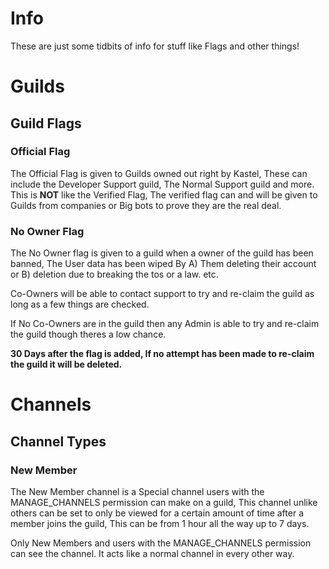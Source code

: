 # **Info**

These are just some tidbits of info for stuff like Flags and other things!

# **Guilds**

## **Guild Flags**

### **Official Flag**

The Official Flag is given to Guilds owned out right by Kastel, These can include the Developer Support guild, The Normal Support guild and more. This is **NOT** like the Verified Flag, The verified flag can and will be given to Guilds from companies or Big bots to prove they are the real deal.

### **No Owner Flag**

The No Owner flag is given to a guild when a owner of the guild has been banned, The User data has been wiped By A) Them deleting their account or B) deletion due to breaking the tos or a law. etc.

Co-Owners will be able to contact support to try and re-claim the guild as long as a few things are checked.

If No Co-Owners are in the guild then any Admin is able to try and re-claim the guild though theres a low chance.

**30 Days after the flag is added, If no attempt has been made to re-claim the guild it will be deleted.**

# **Channels**

## **Channel Types**

### **New Member**

The New Member channel is a Special channel users with the MANAGE_CHANNELS permission can make on a guild, This channel unlike others can be set to only be viewed for a certain amount of time after a member joins the guild, This can be from 1 hour all the way up to 7 days.

Only New Members and users with the MANAGE_CHANNELS permission can see the channel. It acts like a normal channel in every other way.